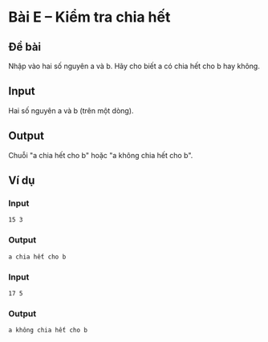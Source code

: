 # Bài E – Kiểm tra chia hết

## Đề bài
Nhập vào hai số nguyên a và b. Hãy cho biết a có chia hết cho b hay không.

## Input
Hai số nguyên a và b (trên một dòng).

## Output
Chuỗi "a chia hết cho b" hoặc "a không chia hết cho b".

## Ví dụ
### Input
```
15 3
```

### Output
```
a chia hết cho b
```

### Input
```
17 5
```

### Output
```
a không chia hết cho b
```
